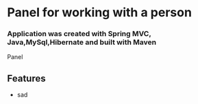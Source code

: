 # Panel for working with a person

### Application was created with Spring MVC, Java,MySql,Hibernate and built with Maven
Panel

## Features
- sad
